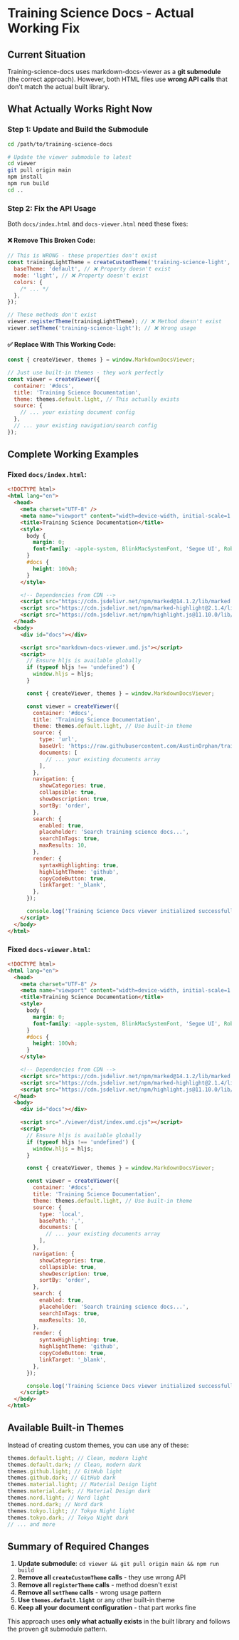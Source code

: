 # Training Science Docs - Actual Working Fix

## Current Situation

Training-science-docs uses markdown-docs-viewer as a **git submodule** (the correct approach). However, both HTML files use **wrong API calls** that don't match the actual built library.

## What Actually Works Right Now

### Step 1: Update and Build the Submodule

```bash
cd /path/to/training-science-docs

# Update the viewer submodule to latest
cd viewer
git pull origin main
npm install
npm run build
cd ..
```

### Step 2: Fix the API Usage

Both `docs/index.html` and `docs-viewer.html` need these fixes:

#### ❌ Remove This Broken Code:

```javascript
// This is WRONG - these properties don't exist
const trainingLightTheme = createCustomTheme('training-science-light', {
  baseTheme: 'default', // ❌ Property doesn't exist
  mode: 'light', // ❌ Property doesn't exist
  colors: {
    /* ... */
  },
});

// These methods don't exist
viewer.registerTheme(trainingLightTheme); // ❌ Method doesn't exist
viewer.setTheme('training-science-light'); // ❌ Wrong usage
```

#### ✅ Replace With This Working Code:

```javascript
const { createViewer, themes } = window.MarkdownDocsViewer;

// Just use built-in themes - they work perfectly
const viewer = createViewer({
  container: '#docs',
  title: 'Training Science Documentation',
  theme: themes.default.light, // This actually exists
  source: {
    // ... your existing document config
  },
  // ... your existing navigation/search config
});
```

## Complete Working Examples

### Fixed `docs/index.html`:

```html
<!DOCTYPE html>
<html lang="en">
  <head>
    <meta charset="UTF-8" />
    <meta name="viewport" content="width=device-width, initial-scale=1.0" />
    <title>Training Science Documentation</title>
    <style>
      body {
        margin: 0;
        font-family: -apple-system, BlinkMacSystemFont, 'Segoe UI', Roboto, sans-serif;
      }
      #docs {
        height: 100vh;
      }
    </style>

    <!-- Dependencies from CDN -->
    <script src="https://cdn.jsdelivr.net/npm/marked@14.1.2/lib/marked.umd.js"></script>
    <script src="https://cdn.jsdelivr.net/npm/marked-highlight@2.1.4/lib/index.umd.js"></script>
    <script src="https://cdn.jsdelivr.net/npm/highlight.js@11.10.0/lib/highlight.min.js"></script>
  </head>
  <body>
    <div id="docs"></div>

    <script src="markdown-docs-viewer.umd.js"></script>
    <script>
      // Ensure hljs is available globally
      if (typeof hljs !== 'undefined') {
        window.hljs = hljs;
      }

      const { createViewer, themes } = window.MarkdownDocsViewer;

      const viewer = createViewer({
        container: '#docs',
        title: 'Training Science Documentation',
        theme: themes.default.light, // Use built-in theme
        source: {
          type: 'url',
          baseUrl: 'https://raw.githubusercontent.com/AustinOrphan/training-science-docs/main',
          documents: [
            // ... your existing documents array
          ],
        },
        navigation: {
          showCategories: true,
          collapsible: true,
          showDescription: true,
          sortBy: 'order',
        },
        search: {
          enabled: true,
          placeholder: 'Search training science docs...',
          searchInTags: true,
          maxResults: 10,
        },
        render: {
          syntaxHighlighting: true,
          highlightTheme: 'github',
          copyCodeButton: true,
          linkTarget: '_blank',
        },
      });

      console.log('Training Science Docs viewer initialized successfully!');
    </script>
  </body>
</html>
```

### Fixed `docs-viewer.html`:

```html
<!DOCTYPE html>
<html lang="en">
  <head>
    <meta charset="UTF-8" />
    <meta name="viewport" content="width=device-width, initial-scale=1.0" />
    <title>Training Science Documentation</title>
    <style>
      body {
        margin: 0;
        font-family: -apple-system, BlinkMacSystemFont, 'Segoe UI', Roboto, sans-serif;
      }
      #docs {
        height: 100vh;
      }
    </style>

    <!-- Dependencies from CDN -->
    <script src="https://cdn.jsdelivr.net/npm/marked@14.1.2/lib/marked.umd.js"></script>
    <script src="https://cdn.jsdelivr.net/npm/marked-highlight@2.1.4/lib/index.umd.js"></script>
    <script src="https://cdn.jsdelivr.net/npm/highlight.js@11.10.0/lib/highlight.min.js"></script>
  </head>
  <body>
    <div id="docs"></div>

    <script src="./viewer/dist/index.umd.cjs"></script>
    <script>
      // Ensure hljs is available globally
      if (typeof hljs !== 'undefined') {
        window.hljs = hljs;
      }

      const { createViewer, themes } = window.MarkdownDocsViewer;

      const viewer = createViewer({
        container: '#docs',
        title: 'Training Science Documentation',
        theme: themes.default.light, // Use built-in theme
        source: {
          type: 'local',
          basePath: '.',
          documents: [
            // ... your existing documents array
          ],
        },
        navigation: {
          showCategories: true,
          collapsible: true,
          showDescription: true,
          sortBy: 'order',
        },
        search: {
          enabled: true,
          placeholder: 'Search training science docs...',
          searchInTags: true,
          maxResults: 10,
        },
        render: {
          syntaxHighlighting: true,
          highlightTheme: 'github',
          copyCodeButton: true,
          linkTarget: '_blank',
        },
      });

      console.log('Training Science Docs viewer initialized successfully!');
    </script>
  </body>
</html>
```

## Available Built-in Themes

Instead of creating custom themes, you can use any of these:

```javascript
themes.default.light; // Clean, modern light
themes.default.dark; // Clean, modern dark
themes.github.light; // GitHub light
themes.github.dark; // GitHub dark
themes.material.light; // Material Design light
themes.material.dark; // Material Design dark
themes.nord.light; // Nord light
themes.nord.dark; // Nord dark
themes.tokyo.light; // Tokyo Night light
themes.tokyo.dark; // Tokyo Night dark
// ... and more
```

## Summary of Required Changes

1. **Update submodule**: `cd viewer && git pull origin main && npm run build`
2. **Remove all `createCustomTheme` calls** - they use wrong API
3. **Remove all `registerTheme` calls** - method doesn't exist
4. **Remove all `setTheme` calls** - wrong usage pattern
5. **Use `themes.default.light`** or any other built-in theme
6. **Keep all your document configuration** - that part works fine

This approach uses **only what actually exists** in the built library and follows the proven git submodule pattern.
